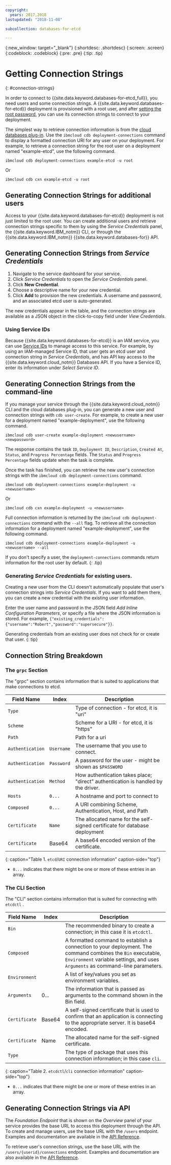 ```yaml
---
copyright:
  years: 2017,2018
lastupdated: "2018-11-08"

subcollection: databases-for-etcd

---
```


{:new_window: target="_blank"}
{:shortdesc: .shortdesc}
{:screen: .screen}
{:codeblock: .codeblock}
{:pre: .pre}
{:tip: .tip}


# Getting Connection Strings
{: #connection-strings}

In order to connect to {{site.data.keyword.databases-for-etcd_full}}, you need users and some connection strings. A {{site.data.keyword.databases-for-etcd}} deployment is provisioned with a root user, and after [setting the root password](/docs/services/databases-for-etcd?topic=databases-for-etcd-root-password), you can use its connection strings to connect to your deployment.

The simplest way to retrieve connection information is from the [cloud databases plug-in](/docs/databases-cli-plugin?topic=cloud-databases-cli-cdb-reference). Use the `ibmcloud cdb deployment-connections` command to display a formatted connection URI for any user on your deployment. For example, to retrieve a connection string for the root user on a deployment named  "example-etcd", use the following command.

```
ibmcloud cdb deployment-connections example-etcd -u root
```
Or
```
ibmcloud cdb cxn example-etcd -u root
```

## Generating Connection Strings for additional users

Access to your {{site.data.keyword.databases-for-etcd}} deployment is not just limited to the root user. You can create additional users and retrieve connection strings specific to them by using the _Service Credentials_ panel, the {{site.data.keyword.IBM_notm}} CLI, or through the {{site.data.keyword.IBM_notm}} {{site.data.keyword.databases-for}} API. 

## Generating Connection Strings from _Service Credentials_

1. Navigate to the service dashboard for your service.
2. Click _Service Credentials_ to open the _Service Credentials_ panel.
3. Click **New Credential**.
4. Choose a descriptive name for your new credential. 
5. Click **Add** to provision the new credentials. A username and password, and an associated etcd user is auto-generated.

The new credentials appear in the table, and the connection strings are available as a JSON object in the click-to-copy field under _View Credentials_.

### Using Service IDs

Because {{site.data.keyword.databases-for-etcd}} is an IAM service, you can use [Service IDs](/docs/iam?topic=iam-serviceids) to manage access to this service. For example, by using an IAM-managed Service ID, that user gets an etcd user and connection string in _Service Credentials_, and has API key access to the {{site.data.keyword.cloud_notm}} Databases API.  If you have a Service ID, enter its information under _Select Service ID_.

## Generating Connection Strings from the command-line

If you manage your service through the {{site.data.keyword.cloud_notm}} CLI and the cloud databases plug-in, you can generate a new user and connection strings with `cdb user-create`. For example, to create a new user for a deployment named "example-deployment", use the following command.

`ibmcloud cdb user-create example-deployment <newusername> <newpassword>`

The response contains the task `ID`, `Deployment ID`, `Description`, `Created At`, `Status`, and `Progress Percentage` fields. The `Status` and `Progress Percentage` fields update when the task is complete.

Once the task has finished, you can retrieve the new user's connection strings with the `ibmcloud cdb deployment-connections` command.

```
ibmcloud cdb deployment-connections example-deployment -u <newusername>
```
Or
```
ibmcloud cdb cxn example-deployment -u <newusername>
```

Full connection information is returned by the `ibmcloud cdb deployment-connections` command with the `--all` flag. To retrieve all the connection information for a deployment named  "example-deployment", use the following command.

```
ibmcloud cdb deployment-connections example-deployment -u <newusername> --all
```

If you don't specify a user, the `deployment-connections` commands return information for the root user by default.
{: .tip}

### Generating _Service Credentials_ for existing users.

Creating a new user from the CLI doesn't automatically populate that user's connection strings into _Service Credentials_. If you want to add them there, you can create a new credential with the existing user information.

Enter the user name and password in the JSON field _Add Inline Configuration Parameters_, or specify a file where the JSON information is stored. For example, `{"existing_credentials":{"username":"Robert","password":"supersecure"}}`.

Generating credentials from an existing user does not check for or create that user.
{: tip}

## Connection String Breakdown

### The `grpc` Section

The "grpc" section contains information that is suited to applications that make connections to etcd.

Field Name|Index|Description
----------|-----|-----------
`Type`||Type of connection - for etcd, it is "uri"
`Scheme`||Scheme for a URI - for etcd, it is "https"
`Path`||Path for a uri
`Authentication`|`Username`|The username that you use to connect.
`Authentication`|`Password`|A password for the user - might be shown as `$PASSWORD`
`Authentication`|`Method`|How authentication takes place; "direct" authentication is handled by the driver.
`Hosts`|`0...`|A hostname and port to connect to
`Composed`|`0...`|A URI combining Scheme, Authentication, Host, and Path
`Certificate`|`Name`|The allocated name for the self-signed certificate for database deployment
`Certificate`|Base64|A base64 encoded version of the certificate.
{: caption="Table 1. `etcd`/`URI` connection information" caption-side="top"}

* `0...` indicates that there might be one or more of these entries in an array.

### The CLI Section

The "CLI" section contains information that is suited for connecting with `etcdctl` .

Field Name|Index|Description
----------|-----|-----------
`Bin`||The recommended binary to create a connection; in this case it is `etcdctl`.
`Composed`||A formatted command to establish a connection to your deployment. The command combines the `Bin` executable, `Environment` variable settings, and uses `Arguments` as command-line parameters.
`Environment`||A list of key/values you set as environment variables.
`Arguments`|0...|The information that is passed as arguments to the command shown in the Bin field.
`Certificate`|Base64|A self-signed certificate that is used to confirm that an application is connecting to the appropriate server. It is base64 encoded.
`Certificate`|Name|The allocated name for the self-signed certificate.
`Type`||The type of package that uses this connection information; in this case `cli`. 
{: caption="Table 2. `etcdctl`/`cli` connection information" caption-side="top"}

* `0...` indicates that there might be one or more of these entries in an array.


## Generating Connection Strings via API

The _Foundation Endpoint_ that is shown on the _Overview_ panel of your service provides the base URL to access this deployment through the API. To create and manage users, use the base URL with the `/users` endpoint. Examples and documentation are available in the [API Reference](https://{DomainName}/apidocs/cloud-databases-api#creates-a-database-level-user).

To retrieve user's connection strings, use the base URL with the `/users/{userid}/connections` endpoint. Examples and documentation are also available in the [API Reference](https://{DomainName}/apidocs/cloud-databases-api#discover-connection-information-for-a-deployment-f-b7f6f4).







